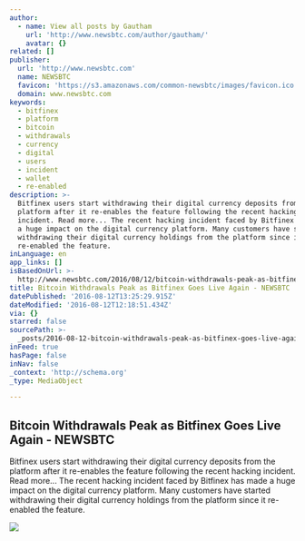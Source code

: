 ```yaml
---
author:
  - name: View all posts by Gautham
    url: 'http://www.newsbtc.com/author/gautham/'
    avatar: {}
related: []
publisher:
  url: 'http://www.newsbtc.com'
  name: NEWSBTC
  favicon: 'https://s3.amazonaws.com/common-newsbtc/images/favicon.ico'
  domain: www.newsbtc.com
keywords:
  - bitfinex
  - platform
  - bitcoin
  - withdrawals
  - currency
  - digital
  - users
  - incident
  - wallet
  - re-enabled
description: >-
  Bitfinex users start withdrawing their digital currency deposits from the
  platform after it re-enables the feature following the recent hacking
  incident. Read more... The recent hacking incident faced by Bitfinex has made
  a huge impact on the digital currency platform. Many customers have started
  withdrawing their digital currency holdings from the platform since it
  re-enabled the feature.
inLanguage: en
app_links: []
isBasedOnUrl: >-
  http://www.newsbtc.com/2016/08/12/bitcoin-withdrawals-peak-as-bitfinex-goes-live-again/
title: Bitcoin Withdrawals Peak as Bitfinex Goes Live Again - NEWSBTC
datePublished: '2016-08-12T13:25:29.915Z'
dateModified: '2016-08-12T12:18:51.434Z'
via: {}
starred: false
sourcePath: >-
  _posts/2016-08-12-bitcoin-withdrawals-peak-as-bitfinex-goes-live-again-newsb.md
inFeed: true
hasPage: false
inNav: false
_context: 'http://schema.org'
_type: MediaObject

---
```

<article style=""><h1>Bitcoin Withdrawals Peak as Bitfinex Goes Live Again - NEWSBTC</h1><p>Bitfinex users start withdrawing their digital currency deposits from the platform after it re-enables the feature following the recent hacking incident. Read more... The recent hacking incident faced by Bitfinex has made a huge impact on the digital currency platform. Many customers have started withdrawing their digital currency holdings from the platform since it re-enabled the feature.</p><img src="http://s3.amazonaws.com/main-newsbtc-images/2016/08/12113437/Screen-Shot-2016-08-12-at-4.03.59-PM.png" /></article>
